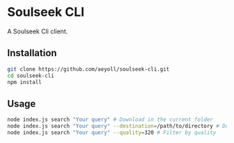 # Soulseek CLI

A Soulseek Cli client.

Installation
---

```sh
git clone https://github.com/aeyoll/soulseek-cli.git
cd soulseek-cli
npm install
```

Usage
---

```sh
node index.js search "Your query" # Download in the current folder
node index.js search "Your query" --destination=/path/to/directory # Download in a defined folder (relative or absolute)
node index.js search "Your query" --quality=320 # Filter by quality
```
